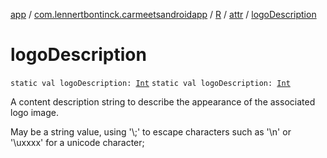 [app](../../../index.md) / [com.lennertbontinck.carmeetsandroidapp](../../index.md) / [R](../index.md) / [attr](index.md) / [logoDescription](./logo-description.md)

# logoDescription

`static val logoDescription: `[`Int`](https://kotlinlang.org/api/latest/jvm/stdlib/kotlin/-int/index.html)
`static val logoDescription: `[`Int`](https://kotlinlang.org/api/latest/jvm/stdlib/kotlin/-int/index.html)

A content description string to describe the appearance of the associated logo image.

May be a string value, using '\\;' to escape characters such as '\\n' or '\\uxxxx' for a unicode character;

